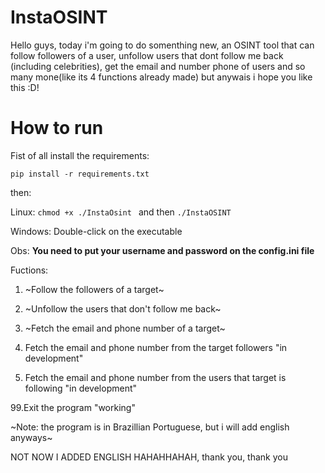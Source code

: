 # InstaOSINT

Hello guys, today i'm going to do somenthing new, an OSINT tool that can follow followers of a user, unfollow users that dont follow me back (including celebrities),
get the email and number phone of users and so many mone(like its 4 functions already made) but anywais i hope you like this :D!

# How to run

Fist of all install the requirements:

```pip install -r requirements.txt ```

then:

Linux: ```chmod +x ./InstaOsint ``` and then ```./InstaOSINT```

Windows: Double-click on the executable

Obs: **You need to put your username and password on the config.ini file**

Fuctions:

1. ~Follow the followers of a target~

2. ~Unfollow the users that don't follow me back~

3. ~Fetch the email and phone number of a target~

4. Fetch the email and phone number from the target followers "in development"

5. Fetch the email and phone number from the users that target is following "in development"

99.Exit the program "working"

~Note: the program is in Brazillian Portuguese, but i will add english anyways~

NOT NOW I ADDED ENGLISH HAHAHHAHAH, thank you, thank you

